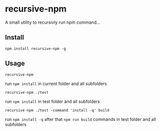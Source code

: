 # recursive-npm

A small utility to recursivly run npm command...

## Install
`npm install recursive-npm -g`

## Usage
`recursive-npm`

run `npm install` in current folder and all subfolders

`recursive-npm ./test`

run `npm install` in test folder and all subfolders

`recursive-npm ./test -command 'install -q' build`

run `npm install -q` after that `npm run build` commands in test folder and all subfolders
